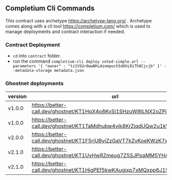 ## Completium Cli Commands

This contract uses archetype https://archetype-lang.org/ . Archetype comes along with a cli tool https://completium.com/ which is used to manage deployments and contract interaction if needed.

### Contract Deployment

- `cd` into `contract` folder.
- run the command `completium-cli deploy voted-simple.arl --parameters '{ "owner" : "tz1VSUr8wwNhLAzempoch5d6hLRiTh8Cjcjb" }' --metadata-storage metadata.json`


### Ghostnet deployments

|version | url |
|--|--|
|v1.0.0|https://better-call.dev/ghostnet/KT1HqX4o8KvSj1SHzuW8tLNX2oZPin5EdPW4|
|v1.0.0|https://better-call.dev/ghostnet/KT1TaMdhubw4vik8KrZiqdUQw2u1kWTPgfo4|
|v2.0.0|https://better-call.dev/ghostnet/KT1F5rjUByiZzGaVT7kZvKoeKWzK7xuTXZEG|
|v2.1.0|https://better-call.dev/ghostnet/KT1UyHwRZmeug7Z5SJPpaMM5YHAp7C7k97V6|
|v2.1.0|https://better-call.dev/ghostnet/KT1HigPEf5kwKAugixp7xMQxpp6J15rZ9v2u|
